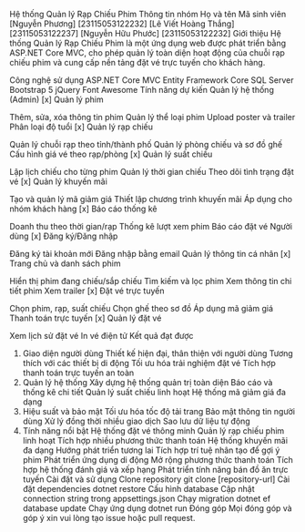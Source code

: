 Hệ thống Quản lý Rạp Chiếu Phim
Thông tin nhóm
Họ và tên	Mã sinh viên
[Nguyễn Phương]	[23115053122232]
[Lê Viết Hoàng Thắng]	[23115053122237]
[Nguyễn Hữu Phước]	[23115053122232]
Giới thiệu
Hệ thống Quản lý Rạp Chiếu Phim là một ứng dụng web được phát triển bằng ASP.NET Core MVC, cho phép quản lý toàn diện hoạt động của chuỗi rạp chiếu phim và cung cấp nền tảng đặt vé trực tuyến cho khách hàng.

Công nghệ sử dụng
ASP.NET Core MVC
Entity Framework Core
SQL Server
Bootstrap 5
jQuery
Font Awesome
Tính năng dự kiến
Quản lý hệ thống (Admin)
[x] Quản lý phim

Thêm, sửa, xóa thông tin phim
Quản lý thể loại phim
Upload poster và trailer
Phân loại độ tuổi
[x] Quản lý rạp chiếu

Quản lý chuỗi rạp theo tỉnh/thành phố
Quản lý phòng chiếu và sơ đồ ghế
Cấu hình giá vé theo rạp/phòng
[x] Quản lý suất chiếu

Lập lịch chiếu cho từng phim
Quản lý thời gian chiếu
Theo dõi tình trạng đặt vé
[x] Quản lý khuyến mãi

Tạo và quản lý mã giảm giá
Thiết lập chương trình khuyến mãi
Áp dụng cho nhóm khách hàng
[x] Báo cáo thống kê

Doanh thu theo thời gian/rạp
Thống kê lượt xem phim
Báo cáo đặt vé
Người dùng
[x] Đăng ký/Đăng nhập

Đăng ký tài khoản mới
Đăng nhập bằng email
Quản lý thông tin cá nhân
[x] Trang chủ và danh sách phim

Hiển thị phim đang chiếu/sắp chiếu
Tìm kiếm và lọc phim
Xem thông tin chi tiết phim
Xem trailer
[x] Đặt vé trực tuyến

Chọn phim, rạp, suất chiếu
Chọn ghế theo sơ đồ
Áp dụng mã giảm giá
Thanh toán trực tuyến
[x] Quản lý đặt vé

Xem lịch sử đặt vé
In vé điện tử
Kết quả đạt được
1. Giao diện người dùng
Thiết kế hiện đại, thân thiện với người dùng
Tương thích với các thiết bị di động
Tối ưu hóa trải nghiệm đặt vé
Tích hợp thanh toán trực tuyến an toàn
2. Quản lý hệ thống
Xây dựng hệ thống quản trị toàn diện
Báo cáo và thống kê chi tiết
Quản lý suất chiếu linh hoạt
Hệ thống mã giảm giá đa dạng
3. Hiệu suất và bảo mật
Tối ưu hóa tốc độ tải trang
Bảo mật thông tin người dùng
Xử lý đồng thời nhiều giao dịch
Sao lưu dữ liệu tự động
4. Tính năng nổi bật
Hệ thống đặt vé thông minh
Quản lý rạp chiếu phim linh hoạt
Tích hợp nhiều phương thức thanh toán
Hệ thống khuyến mãi đa dạng
Hướng phát triển tương lai
Tích hợp trí tuệ nhân tạo để gợi ý phim
Phát triển ứng dụng di động
Mở rộng phương thức thanh toán
Tích hợp hệ thống đánh giá và xếp hạng
Phát triển tính năng bán đồ ăn trực tuyến
Cài đặt và sử dụng
Clone repository
git clone [repository-url]
Cài đặt dependencies
dotnet restore
Cấu hình database
Cập nhật connection string trong appsettings.json
Chạy migration
dotnet ef database update
Chạy ứng dụng
dotnet run
Đóng góp
Mọi đóng góp và góp ý xin vui lòng tạo issue hoặc pull request.
